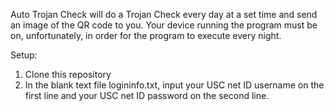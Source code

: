 Auto Trojan Check will do a Trojan Check every day at a set time and send an image of the QR code to you. 
Your device running the program must be on, unfortunately, in order for the program to execute every night. 

Setup:
1. Clone this repository
2. In the blank text file logininfo.txt, input your USC net ID username on the first line and your USC net ID password on the second line. 
